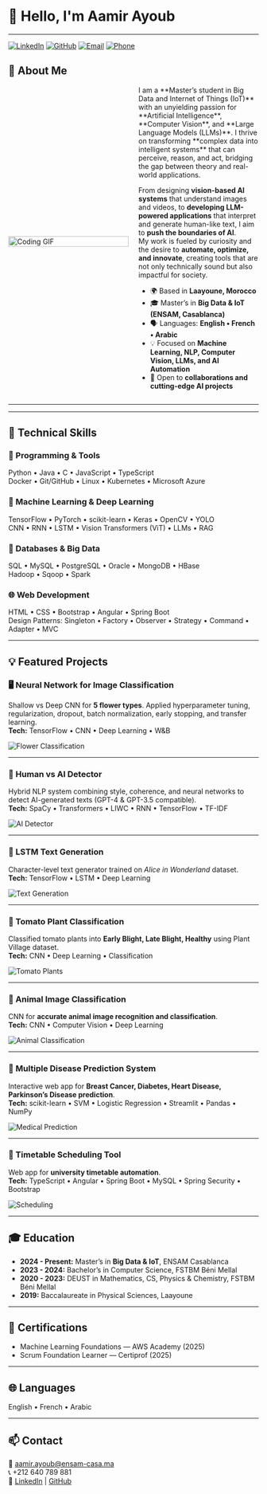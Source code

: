 # 👋 Hello, I'm Aamir Ayoub
---
[![LinkedIn](https://img.shields.io/badge/LinkedIn-0077B5?style=for-the-badge&logo=linkedin&logoColor=white)](https://linkedin.com/in/ayoub-aamir-5971a82b5)
[![GitHub](https://img.shields.io/badge/GitHub-100000?style=for-the-badge&logo=github&logoColor=white)](https://github.com/AamirAyoub123)
[![Email](https://img.shields.io/badge/Email-D14836?style=for-the-badge&logo=gmail&logoColor=white)](mailto:aamir.ayoub@ensam-casa.ma)
[![Phone](https://img.shields.io/badge/Phone-+212640789881-brightgreen?style=for-the-badge)](tel:+212640789881)





## 🧠 About Me

<div style="display: flex; align-items: center;">

  <!-- Left: Coding GIF -->
  <div style="flex: 1; padding-right: 20px;">
    <img src="[https://media.tenor.com/3o7TKtnuHOHHUjR38Y/giphy.gif](https://tenor.com/view/data-code-coding-facts-numbers-gif-27290753)" width="100%" alt="Coding GIF"/>
  </div>

  <!-- Right: About Me Text -->
  <div style="flex: 1;">
I am a **Master’s student in Big Data and Internet of Things (IoT)** with an unyielding passion for **Artificial Intelligence**, **Computer Vision**, and **Large Language Models (LLMs)**.  
I thrive on transforming **complex data into intelligent systems** that can perceive, reason, and act, bridging the gap between theory and real-world applications.

From designing **vision-based AI systems** that understand images and videos, to **developing LLM-powered applications** that interpret and generate human-like text, I aim to **push the boundaries of AI**.  
My work is fueled by curiosity and the desire to **automate, optimize, and innovate**, creating tools that are not only technically sound but also impactful for society.

  - 🌍 Based in **Laayoune, Morocco**
  - 🎓 Master’s in **Big Data & IoT (ENSAM, Casablanca)**
  - 🗣 Languages: **English • French • Arabic**
  - 💡 Focused on **Machine Learning, NLP, Computer Vision, LLMs, and AI Automation**
  - 🤝 Open to **collaborations and cutting-edge AI projects**
  </div>

</div>

---

---

## 🚀 Technical Skills

### 🧩 Programming & Tools
Python • Java • C • JavaScript • TypeScript  
Docker • Git/GitHub • Linux • Kubernetes • Microsoft Azure  

### 🤖 Machine Learning & Deep Learning
TensorFlow • PyTorch • scikit-learn • Keras • OpenCV • YOLO  
CNN • RNN • LSTM • Vision Transformers (ViT) • LLMs • RAG  

### 💾 Databases & Big Data
SQL • MySQL • PostgreSQL • Oracle • MongoDB • HBase  
Hadoop • Sqoop • Spark  

### 🌐 Web Development
HTML • CSS • Bootstrap • Angular • Spring Boot  
Design Patterns: Singleton • Factory • Observer • Strategy • Command • Adapter • MVC  

---

## 💡 Featured Projects

### 🖥️ Neural Network for Image Classification
Shallow vs Deep CNN for **5 flower types**. Applied hyperparameter tuning, regularization, dropout, batch normalization, early stopping, and transfer learning.  
**Tech:** TensorFlow • CNN • Deep Learning • W&B

![Flower Classification](https://media.giphy.com/media/l0MYt5jPR6QX5pnqM/giphy.gif)

---

### 🤖 Human vs AI Detector
Hybrid NLP system combining style, coherence, and neural networks to detect AI-generated texts (GPT-4 & GPT-3.5 compatible).  
**Tech:** SpaCy • Transformers • LIWC • RNN • TensorFlow • TF-IDF

![AI Detector](https://media.giphy.com/media/26AHONQ79FdWZhAI0/giphy.gif)

---

### 🧬 LSTM Text Generation
Character-level text generator trained on *Alice in Wonderland* dataset.  
**Tech:** TensorFlow • LSTM • Deep Learning

![Text Generation](https://media.giphy.com/media/xT0xezQGU5xCDJuCPe/giphy.gif)

---

### 🍅 Tomato Plant Classification
Classified tomato plants into **Early Blight, Late Blight, Healthy** using Plant Village dataset.  
**Tech:** CNN • Deep Learning • Classification

![Tomato Plants](https://media.giphy.com/media/l0MYt5jPR6QX5pnqM/giphy.gif)

---

### 🐾 Animal Image Classification
CNN for **accurate animal image recognition and classification**.  
**Tech:** CNN • Computer Vision • Deep Learning

![Animal Classification](https://media.giphy.com/media/3o7TKsQJ5HqWk2nZRe/giphy.gif)

---

### 🏥 Multiple Disease Prediction System
Interactive web app for **Breast Cancer, Diabetes, Heart Disease, Parkinson’s Disease prediction**.  
**Tech:** scikit-learn • SVM • Logistic Regression • Streamlit • Pandas • NumPy

![Medical Prediction](https://media.giphy.com/media/xT9IgIc0lryrxvqVGM/giphy.gif)

---

### 🏫 Timetable Scheduling Tool
Web app for **university timetable automation**.  
**Tech:** TypeScript • Angular • Spring Boot • MySQL • Spring Security • Bootstrap

![Scheduling](https://media.giphy.com/media/26tPplGWjN0xLybiU/giphy.gif)

---

## 🎓 Education
- **2024 - Present:** Master’s in **Big Data & IoT**, ENSAM Casablanca  
- **2023 - 2024:** Bachelor’s in Computer Science, FSTBM Béni Mellal  
- **2020 - 2023:** DEUST in Mathematics, CS, Physics & Chemistry, FSTBM Béni Mellal  
- **2019:** Baccalaureate in Physical Sciences, Laayoune  

---

## 🧾 Certifications
- Machine Learning Foundations — AWS Academy (2025)  
- Scrum Foundation Learner — Certiprof (2025)

---

## 🌐 Languages
English • French • Arabic

---


## 📫 Contact
📧 [aamir.ayoub@ensam-casa.ma](mailto:aamir.ayoub@ensam-casa.ma)  
📞 +212 640 789 881  
🔗 [LinkedIn](https://linkedin.com/in/ayoub-aamir-5971a82b5) | [GitHub](https://github.com/AamirAyoub123)
